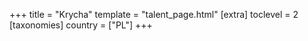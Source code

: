 +++
title = "Krycha"
template = "talent_page.html"
[extra]
toclevel = 2
[taxonomies]
country = ["PL"]
+++
